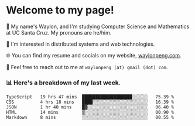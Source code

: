 # Welcome to my page! 

👋 My name's Waylon, and I'm studying Computer Science and Mathematics at UC Santa Cruz. My pronouns are he/him. 

💭 I'm interested in distributed systems and web technologies.

🌐 You can find my resume and socials on my website, [waylonpeng.com](https://www.waylonpeng.com).

📧 Feel free to reach out to me at `waylonpeng (at) gmail (dot) com`.

### 📊 Here's a breakdown of my last week.

<!--START_SECTION:waka-->
```text
TypeScript   19 hrs 47 mins  ███████████████████░░░░░░   75.39 % 
CSS          4 hrs 18 mins   ████░░░░░░░░░░░░░░░░░░░░░   16.39 % 
JSON         1 hr 40 mins    █▓░░░░░░░░░░░░░░░░░░░░░░░   06.40 % 
HTML         14 mins         ▒░░░░░░░░░░░░░░░░░░░░░░░░   00.90 % 
Markdown     8 mins          ░░░░░░░░░░░░░░░░░░░░░░░░░   00.55 % 
```
<!--END_SECTION:waka-->

